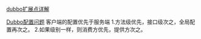 [dubbo扩展点详解](https://blog.csdn.net/cold___play/article/details/107093793)

[Dubbo配置问题](https://cloud.tencent.com/developer/article/1923161)
客户端的配置优先于服务端
1.方法级优先，接口级次之，全局配置再次之。
2.如果级别一样，则消费方优先，提供方次之。















